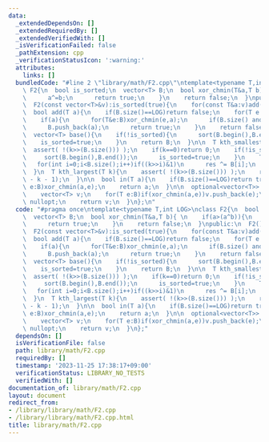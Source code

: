 ```yaml
---
data:
  _extendedDependsOn: []
  _extendedRequiredBy: []
  _extendedVerifiedWith: []
  _isVerificationFailed: false
  _pathExtension: cpp
  _verificationStatusIcon: ':warning:'
  attributes:
    links: []
  bundledCode: "#line 2 \"library/math/F2.cpp\"\ntemplate<typename T,int LOG>\nclass\
    \ F2{\n  bool is_sorted;\n  vector<T> B;\n  bool xor_chmin(T&a,T b){ \n    if(a>(a^b)){\n\
    \      a^=b;\n      return true;\n    }\n    return false;\n  }\npublic:\n  F2():is_sorted(true){}\n\
    \  F2(const vector<T>&v):is_sorted(true){\n    for(const T&a:v)add(a);\n  }\n\n\
    \  bool add(T a){\n    if(B.size()==LOG)return false;\n    for(T e:B)xor_chmin(a,e);\n\
    \    if(a){\n      for(T&e:B)xor_chmin(e,a);\n      if(B.size() and B.back()>a)is_sorted=false;\n\
    \      B.push_back(a);\n      return true;\n    }\n    return false;\n  }\n\n\
    \  vector<T> base(){\n    if(!is_sorted){\n      sort(B.begin(),B.end());\n  \
    \    is_sorted=true;\n    }\n    return B;\n  }\n\n  T kth_smallest(T k){\n  \
    \  assert( !(k>>(B.size())) );\n    if(k==0)return 0;\n    if(!is_sorted){\n \
    \     sort(B.begin(),B.end());\n      is_sorted=true;\n    }\n    T res=0;\n \
    \   for(int i=0;i<B.size();i++)if((k>>i)&1)\n      res ^= B[i];\n    return res;\n\
    \  }\n  T kth_largest(T k){\n    assert( !(k>>(B.size())) );\n    return kth_smallest((T{1}<<B.size())\
    \ - k - 1);\n  }\n\n  bool in(T a){\n    if(B.size()==LOG)return true;\n    for(T\
    \ e:B)xor_chmin(a,e);\n    return a;\n  }\n\n  optional<vector<T>> make(T a){\n\
    \    vector<T> v;\n    for(T e:B)if(xor_chmin(a,e))v.push_back(e);\n    if(a)return\
    \ nullopt;\n    return v;\n  }\n};\n"
  code: "#pragma once\ntemplate<typename T,int LOG>\nclass F2{\n  bool is_sorted;\n\
    \  vector<T> B;\n  bool xor_chmin(T&a,T b){ \n    if(a>(a^b)){\n      a^=b;\n\
    \      return true;\n    }\n    return false;\n  }\npublic:\n  F2():is_sorted(true){}\n\
    \  F2(const vector<T>&v):is_sorted(true){\n    for(const T&a:v)add(a);\n  }\n\n\
    \  bool add(T a){\n    if(B.size()==LOG)return false;\n    for(T e:B)xor_chmin(a,e);\n\
    \    if(a){\n      for(T&e:B)xor_chmin(e,a);\n      if(B.size() and B.back()>a)is_sorted=false;\n\
    \      B.push_back(a);\n      return true;\n    }\n    return false;\n  }\n\n\
    \  vector<T> base(){\n    if(!is_sorted){\n      sort(B.begin(),B.end());\n  \
    \    is_sorted=true;\n    }\n    return B;\n  }\n\n  T kth_smallest(T k){\n  \
    \  assert( !(k>>(B.size())) );\n    if(k==0)return 0;\n    if(!is_sorted){\n \
    \     sort(B.begin(),B.end());\n      is_sorted=true;\n    }\n    T res=0;\n \
    \   for(int i=0;i<B.size();i++)if((k>>i)&1)\n      res ^= B[i];\n    return res;\n\
    \  }\n  T kth_largest(T k){\n    assert( !(k>>(B.size())) );\n    return kth_smallest((T{1}<<B.size())\
    \ - k - 1);\n  }\n\n  bool in(T a){\n    if(B.size()==LOG)return true;\n    for(T\
    \ e:B)xor_chmin(a,e);\n    return a;\n  }\n\n  optional<vector<T>> make(T a){\n\
    \    vector<T> v;\n    for(T e:B)if(xor_chmin(a,e))v.push_back(e);\n    if(a)return\
    \ nullopt;\n    return v;\n  }\n};"
  dependsOn: []
  isVerificationFile: false
  path: library/math/F2.cpp
  requiredBy: []
  timestamp: '2023-11-25 17:38:17+09:00'
  verificationStatus: LIBRARY_NO_TESTS
  verifiedWith: []
documentation_of: library/math/F2.cpp
layout: document
redirect_from:
- /library/library/math/F2.cpp
- /library/library/math/F2.cpp.html
title: library/math/F2.cpp
---
```

